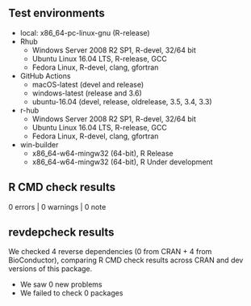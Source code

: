 ## Test environments

- local: x86_64-pc-linux-gnu (R-release)
- Rhub
    - Windows Server 2008 R2 SP1, R-devel, 32/64 bit
    - Ubuntu Linux 16.04 LTS, R-release, GCC
    - Fedora Linux, R-devel, clang, gfortran
- GitHub Actions
    - macOS-latest (devel and release)
    - windows-latest (release and 3.6)
    - ubuntu-16.04 (devel, release, oldrelease, 3.5, 3.4, 3.3)
- r-hub
    - Windows Server 2008 R2 SP1, R-devel, 32/64 bit
    - Ubuntu Linux 16.04 LTS, R-release, GCC
    - Fedora Linux, R-devel, clang, gfortran
- win-builder
    - x86_64-w64-mingw32 (64-bit), R Release
    - x86_64-w64-mingw32 (64-bit), R Under development

## R CMD check results

0 errors | 0 warnings | 0 note

## revdepcheck results

We checked 4 reverse dependencies (0 from CRAN + 4 from BioConductor), comparing R CMD check results across CRAN and dev versions of this package.

* We saw 0 new problems
* We failed to check 0 packages
